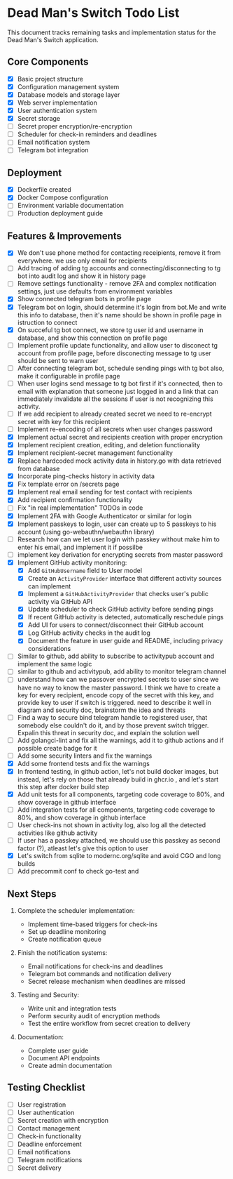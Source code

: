 # Dead Man's Switch Todo List

This document tracks remaining tasks and implementation status for the Dead Man's Switch application.

## Core Components
- [x] Basic project structure
- [x] Configuration management system
- [x] Database models and storage layer
- [x] Web server implementation
- [x] User authentication system
- [x] Secret storage
- [ ] Secret proper encryption/re-encryption
- [ ] Scheduler for check-in reminders and deadlines
- [ ] Email notification system
- [ ] Telegram bot integration

## Deployment
- [x] Dockerfile created
- [x] Docker Compose configuration
- [ ] Environment variable documentation
- [ ] Production deployment guide

## Features & Improvements
- [x] We don't use phone method for contacting receipients, remove it from everywhere. we use only email for recipients
- [ ] Add tracing of adding tg accounts and connecting/disconnecting to tg bot into audit log and show it in history page
- [ ] Remove settings functionality - remove 2FA and complex notification settings, just use defaults from environment variables
- [x] Show connected telegram bots in profile page
- [x] Telegram bot on login, should determine it's login from bot.Me and write this info to database, then it's name should be shown in profile page in istruction to connect
- [x] On succeful tg bot connect, we store tg user id and username in database, and show this connection on profile page
- [ ] Implement profile update functionality, and allow user to disconect tg account from profile page, before disconecting message to tg user should be sent to warn user
- [ ] After connecting telegram bot, schedule sending pings with tg bot also, make it configurable in profile page
- [ ] When user logins send message to tg bot first if it's connected, then to email with explanation that someone just logged in and a link that can immediately invalidate all the sessions if user is not recognizing this activity.
- [ ] If we add recipient to already created secret we need to re-encrypt secret with key for this recipient
- [ ] Implement re-encoding of all secrets when user changes password
- [x] Implement actual secret and recipients creation with proper encryption
- [x] Implement recipient creation, editing, and deletion functionality
- [x] Implement recipient-secret management functionality
- [x] Replace hardcoded mock activity data in history.go with data retrieved from database
- [x] Incorporate ping-checks history in activity data
- [x] Fix template error on /secrets page
- [x] Implement real email sending for test contact with recipients
- [x] Add recipient confirmation functionality
- [ ] Fix "in real implementation" TODOs in code
- [x] Implement 2FA with Google Authenticator or similar for login
- [x] Implement passkeys to login, user can create up to 5 passkeys to his account (using go-webauthn/webauthn library)
- [ ] Research how can we let user login with passkey without make him to enter his email, and implement it if possilbe
- [ ] implement key derivation for encrypting secrets from master password
- [x] Implement GitHub activity monitoring:
  - [x] Add `GitHubUsername` field to User model
  - [x] Create an `ActivityProvider` interface that different activity sources can implement
  - [x] Implement a `GitHubActivityProvider` that checks user's public activity via GitHub API
  - [x] Update scheduler to check GitHub activity before sending pings
  - [x] If recent GitHub activity is detected, automatically reschedule pings
  - [x] Add UI for users to connect/disconnect their GitHub account
  - [x] Log GitHub activity checks in the audit log
  - [x] Document the feature in user guide and README, including privacy considerations
- [ ] Similar to github, add ability to subscribe to activitypub account and implement the same logic
- [ ] similar to github and activitypub, add ability to monitor telegram channel
- [ ] understand how can we passover encrypted secrets to user since we have no way to know the master password. I think we have to create a key for every recipient, encode copy of the secret with this key, and provide key to user if switch is triggered. need to describe it well in diagram and security doc, brainstorm the idea and threats
- [ ] Find a way to secure bind telegram handle to registered user, that somebody else couldn't do it, and by those prevent switch trigger. Expalin this threat in security doc, and explain the solution well
- [ ] Add golangci-lint and fix all the warnings, add it to github actions and if possible create badge for it
- [ ] Add some security linters and fix the warnings
- [x] Add some frontend tests and fix the warnings
- [x] In frontend testing, in github action, let's not build docker images, but instead, let's rely on those that already build in ghcr.io , and let's start this step after docker build step
- [x] Add unit tests for all components, targeting code coverage to 80%, and show coverage in github interface
- [ ] Add integration tests for all components, targeting code coverage to 80%, and show coverage in github interface
- [ ] User check-ins not shown in activity log, also log all the detected activities like github activity
- [ ] If user has a passkey attached, we should use this passkey as second factor (?), atleast let's give this option to user
- [x] Let's switch from sqlite to  modernc.org/sqlite and avoid CGO and long builds
- [ ] Add precommit conf to check go-test and 

## Next Steps
1. Complete the scheduler implementation:
   - Implement time-based triggers for check-ins
   - Set up deadline monitoring
   - Create notification queue

2. Finish the notification systems:
   - Email notifications for check-ins and deadlines
   - Telegram bot commands and notification delivery
   - Secret release mechanism when deadlines are missed

3. Testing and Security:
   - Write unit and integration tests
   - Perform security audit of encryption methods
   - Test the entire workflow from secret creation to delivery

4. Documentation:
   - Complete user guide
   - Document API endpoints
   - Create admin documentation

## Testing Checklist
- [ ] User registration
- [ ] User authentication
- [ ] Secret creation with encryption
- [ ] Contact management
- [ ] Check-in functionality
- [ ] Deadline enforcement
- [ ] Email notifications
- [ ] Telegram notifications
- [ ] Secret delivery
